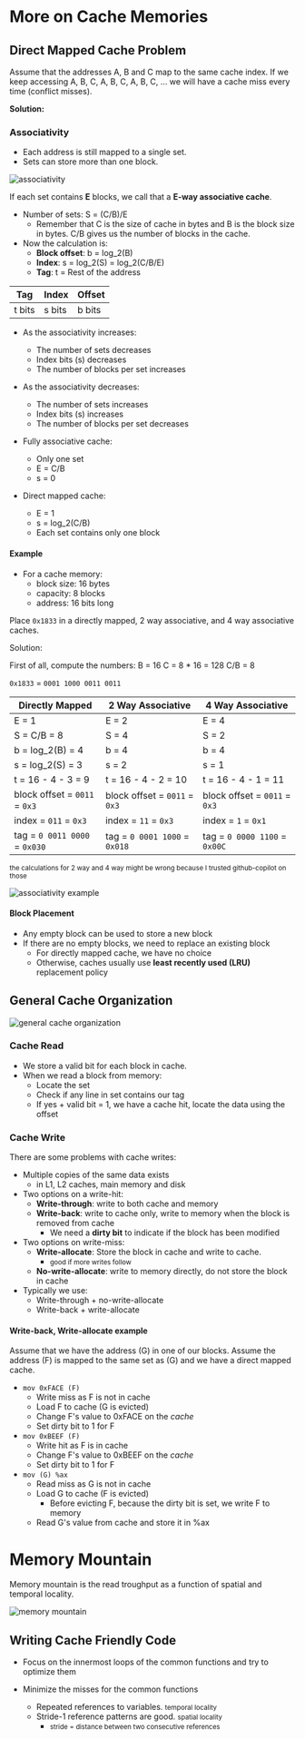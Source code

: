 # More on Cache Memories

## Direct Mapped Cache Problem

Assume that the addresses A, B and C map to the same cache index. 
If we keep accessing A, B, C, A, B, C, A, B, C, ... we will have a cache miss every time (conflict misses).

**Solution:**

### Associativity

- Each address is still mapped to a single set.
- Sets can store more than one block.

![associativity](./img/cache_associative_sets.png)

If each set contains **E** blocks, we call that a **E-way associative cache**.

- Number of sets: S = (C/B)/E
    - Remember that C is the size of cache in bytes and B is the block size in bytes. C/B gives us the number of blocks in the cache.
- Now the calculation is:
    - **Block offset**: b = log_2(B)
    - **Index**: s = log_2(S) = log_2(C/B/E)
    - **Tag**: t = Rest of the address

|Tag|Index|Offset|
|---|-----|------|
|t bits|s bits|b bits|

- As the associativity increases:
    - The number of sets decreases
    - Index bits (s) decreases
    - The number of blocks per set increases
- As the associativity decreases:
    - The number of sets increases
    - Index bits (s) increases
    - The number of blocks per set decreases

- Fully associative cache:
    - Only one set
    - E = C/B
    - s = 0
- Direct mapped cache:
    - E = 1
    - s = log_2(C/B)
    - Each set contains only one block

#### Example

- For a cache memory: 
    - block size: 16 bytes
    - capacity: 8 blocks
    - address: 16 bits long

Place `0x1833` in a directly mapped, 2 way associative, and 4 way associative caches.

Solution:

First of all, compute the numbers:
B = 16
C = 8 * 16 = 128
C/B = 8

`0x1833` = `0001 1000 0011 0011`

|Directly Mapped|2 Way Associative|4 Way Associative|
|---------------|-----------------|-----------------|
| E = 1 | E = 2|E = 4
| S = C/B = 8 | S = 4 | S = 2
| b = log_2(B) = 4 | b = 4 | b = 4
| s = log_2(S) = 3 | s = 2 | s = 1
| t = 16 - 4 - 3 = 9 | t = 16 - 4 - 2 = 10| t = 16 - 4 - 1 = 11
| block offset = `0011` = `0x3` | block offset = `0011` = `0x3` |block offset = `0011` = `0x3`
| index = `011` = `0x3` | index = `11` = `0x3`|index = `1` = `0x1`
| tag = `0 0011 0000` = `0x030` | tag = `0 0001 1000` = `0x018`|tag = `0 0000 1100` = `0x00C`


<small>the calculations for 2 way and 4 way might be wrong because I trusted github-copilot on those</small>

![associativity example](./img/associativity_example.png)

#### Block Placement

- Any empty block can be used to store a new block
- If there are no empty blocks, we need to replace an existing block
    - For directly mapped cache, we have no choice
    - Otherwise, caches usually use **least recently used (LRU)** replacement policy

## General Cache Organization

![general cache organization](./img/general_cache_organization.png)

### Cache Read

- We store a valid bit for each block in cache.
- When we read a block from memory:
    - Locate the set
    - Check if any line in set contains our tag
    - If yes + valid bit = 1, we have a cache hit, locate the data using the offset

### Cache Write

There are some problems with cache writes:
- Multiple copies of the same data exists
    - in L1, L2 caches, main memory and disk
- Two options on a write-hit:
    - **Write-through**: write to both cache and memory
    - **Write-back**: write to cache only, write to memory when the block is removed from cache
        - We need a **dirty bit** to indicate if the block has been modified
- Two options on write-miss:
    - **Write-allocate**: Store the block in cache and write to cache.
        - <small> good if more writes follow</small>
    - **No-write-allocate**: write to memory directly, do not store the block in cache
- Typically we use:
    - Write-through + no-write-allocate
    - Write-back + write-allocate

#### Write-back, Write-allocate example

Assume that we have the address (G) in one of our blocks.
Assume the address (F) is mapped to the same set as (G) and we have a direct mapped cache.

- `mov 0xFACE (F)`
    - Write miss as F is not in cache
    - Load F to cache (G is evicted)
    - Change F's value to 0xFACE on the *cache*
    - Set dirty bit to 1 for F
- `mov 0xBEEF (F)`
    - Write hit as F is in cache
    - Change F's value to 0xBEEF on the *cache*
    - Set dirty bit to 1 for F
- `mov (G) %ax`
    - Read miss as G is not in cache
    - Load G to cache (F is evicted)
        - Before evicting F, because the dirty bit is set, we write F to memory
    - Read G's value from cache and store it in %ax

# Memory Mountain

Memory mountain is the read troughput as a function of spatial and temporal locality.

![memory mountain](./img/memory-mountain.png)

## Writing Cache Friendly Code

- Focus on the innermost loops of the common functions and try to optimize them

- Minimize the misses for the common functions
    - Repeated references to variables. <small> temporal locality</small>
    - Stride-1 reference patterns are good. <small> spatial locality</small>
        -  <small> stride = distance between two consecutive references</small>

